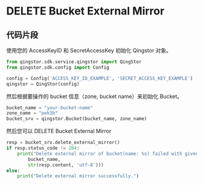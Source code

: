 # DELETE Bucket External Mirror

## 代码片段

使用您的 AccessKeyID 和 SecretAccessKey 初始化 Qingstor 对象。

```python
from qingstor.sdk.service.qingstor import QingStor
from qingstor.sdk.config import Config

config = Config('ACCESS_KEY_ID_EXAMPLE', 'SECRET_ACCESS_KEY_EXAMPLE')
qingstor = QingStor(config)
```

然后根据要操作的 bucket 信息（zone, bucket name）来初始化 Bucket。

```python
bucket_name = "your-bucket-name"
zone_name = "pek3b"
bucket_srv = qingstor.Bucket(bucket_name, zone_name)
```

然后您可以 DELETE Bucket External Mirror

```python
resp = bucket_srv.delete_external_mirror()
if resp.status_code != 204:
    print("Delete external mirror of bucket(name: %s) failed with given message: %s\n" % (
        bucket_name,
        str(resp.content, 'utf-8')))
else:
    print("Delete external mirror successfully.")
```
